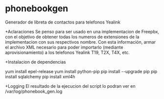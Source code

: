 # phonebookgen
Generador de libreta de contactos para telefonos Yealink

+Aclaraciones
Se penso para ser usado en una implementacion de Freepbx, con el objetivo de obtener todas los numeros de extensiones de la implementacion con sus respectivos nombre.
Con esta información, armar el archivo XML necesario para poder importarlo (mediante aprovisionamiento) a los telefonos Yealink T19, T2X, T4X, etc.

+Instalacion de dependencias

yum install epel-release
yum install python-pip
pip install --upgrade pip
pip install sqlalchemy
pip install xml4h

+Logging
El resultado de la ejecucion del script lo podran ver en /var/log/phonebook_gen.log

